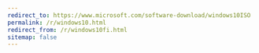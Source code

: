 ```yaml
---
redirect_to: https://www.microsoft.com/software-download/windows10ISO
permalink: /r/windows10.html
redirect_from: /r/windows10fi.html
sitemap: false
---
```

